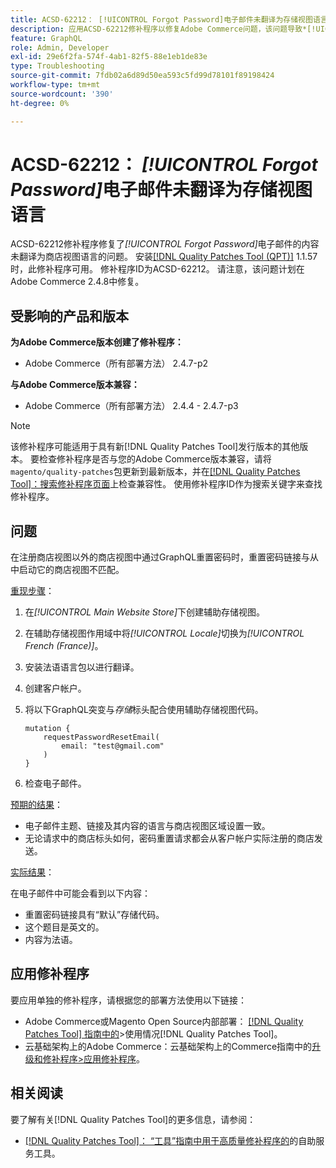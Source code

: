 ```yaml
---
title: ACSD-62212： [!UICONTROL Forgot Password]电子邮件未翻译为存储视图语言
description: 应用ACSD-62212修补程序以修复Adobe Commerce问题，该问题导致*[!UICONTROL Forgot Password]*电子邮件的内容未翻译成商店视图的语言。
feature: GraphQL
role: Admin, Developer
exl-id: 29e6f2fa-574f-4ab1-82f5-88e1eb1de83e
type: Troubleshooting
source-git-commit: 7fdb02a6d89d50ea593c5fd99d78101f89198424
workflow-type: tm+mt
source-wordcount: '390'
ht-degree: 0%

---
```


# ACSD-62212： *[!UICONTROL Forgot Password]*&#x200B;电子邮件未翻译为存储视图语言

ACSD-62212修补程序修复了&#x200B;*[!UICONTROL Forgot Password]*&#x200B;电子邮件的内容未翻译为商店视图语言的问题。 安装[[!DNL Quality Patches Tool (QPT)]](https://experienceleague.adobe.com/docs/commerce-operations/tools/quality-patches-tool/usage.html) 1.1.57时，此修补程序可用。 修补程序ID为ACSD-62212。 请注意，该问题计划在Adobe Commerce 2.4.8中修复。

## 受影响的产品和版本

**为Adobe Commerce版本创建了修补程序：**

* Adobe Commerce（所有部署方法） 2.4.7-p2

**与Adobe Commerce版本兼容：**

* Adobe Commerce（所有部署方法） 2.4.4 - 2.4.7-p3

>[!NOTE]
>
>该修补程序可能适用于具有新[!DNL Quality Patches Tool]发行版本的其他版本。 要检查修补程序是否与您的Adobe Commerce版本兼容，请将`magento/quality-patches`包更新到最新版本，并在[[!DNL Quality Patches Tool]：搜索修补程序页面](https://experienceleague.adobe.com/tools/commerce-quality-patches/index.html)上检查兼容性。 使用修补程序ID作为搜索关键字来查找修补程序。

## 问题

在注册商店视图以外的商店视图中通过GraphQL重置密码时，重置密码链接与从中启动它的商店视图不匹配。

<u>重现步骤</u>：

1. 在&#x200B;*[!UICONTROL Main Website Store]*&#x200B;下创建辅助存储视图。
1. 在辅助存储视图作用域中将&#x200B;*[!UICONTROL Locale]*&#x200B;切换为&#x200B;*[!UICONTROL French (France)]*。
1. 安装法语语言包以进行翻译。
1. 创建客户帐户。
1. 将以下GraphQL突变与&#x200B;*存储*&#x200B;标头配合使用辅助存储视图代码。

   ```
   mutation {
       requestPasswordResetEmail(
           email: "test@gmail.com"
       )
   }
   ```

1. 检查电子邮件。

<u>预期的结果</u>：

* 电子邮件主题、链接及其内容的语言与商店视图区域设置一致。
* 无论请求中的商店标头如何，密码重置请求都会从客户帐户实际注册的商店发送。

<u>实际结果</u>：

在电子邮件中可能会看到以下内容：

* 重置密码链接具有“默认”存储代码。
* 这个题目是英文的。
* 内容为法语。

## 应用修补程序

要应用单独的修补程序，请根据您的部署方法使用以下链接：

* Adobe Commerce或Magento Open Source内部部署： [[!DNL Quality Patches Tool] 指南中的](/help/tools/quality-patches-tool/usage.md)>使用情况[!DNL Quality Patches Tool]。
* 云基础架构上的Adobe Commerce：云基础架构上的Commerce指南中的[升级和修补程序>应用修补程序](https://experienceleague.adobe.com/docs/commerce-cloud-service/user-guide/develop/upgrade/apply-patches.html)。

## 相关阅读

要了解有关[!DNL Quality Patches Tool]的更多信息，请参阅：

* [[!DNL Quality Patches Tool]： “工具”指南中用于高质量修补程序的](/help/tools/quality-patches-tool/quality-patches-tool-to-self-serve-quality-patches.md)的自助服务工具。

